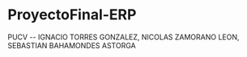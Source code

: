 # ProyectoFinal-ERP
PUCV --  IGNACIO TORRES GONZALEZ, NICOLAS ZAMORANO LEON, SEBASTIAN BAHAMONDES ASTORGA
